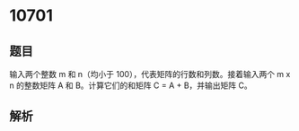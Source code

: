 # 10701

## 题目

输入两个整数 m 和 n（均小于 100），代表矩阵的行数和列数。接着输入两个 m x n 的整数矩阵 A 和 B。计算它们的和矩阵 C = A + B，并输出矩阵 C。

## 解析
